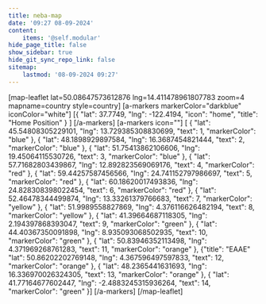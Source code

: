 ```yaml
---
title: neba-map
date: '09:27 08-09-2024'
content:
    items: '@self.modular'
hide_page_title: false
show_sidebar: true
hide_git_sync_repo_link: false
sitemap:
    lastmod: '08-09-2024 09:27'
---
```


[map-leaflet lat=50.08647573612876 lng=14.411478961807783 zoom=4 mapname=country style=country]
[a-markers markerColor="darkblue"
iconColor="white"]
[{ "lat": 37.7749, "lng": -122.4194, "icon": "home", "title": "Home Position" } ]
[/a-markers]
[a-markers icon=""]
[  { "lat": 45.54808305229101,  "lng": 13.729385308830699, "text": 1, "markerColor": "blue" },
{ "lat": 48.1898929897584,  "lng": 16.3687454821444, "text": 2, "markerColor": "blue" },
{ "lat":  51.75413862106606,  "lng": 19.45064115530726, "text": 3, "markerColor": "blue" },
{ "lat":  57.71682803439867,  "lng": 12.892823569069176, "text": 4, "markerColor": "red" },
{ "lat":  59.44257587456566,  "lng": 24.741152797986697, "text": 5, "markerColor": "red" },
{ "lat":  60.18620017493836,  "lng": 24.828308398022454, "text": 6, "markerColor": "red" },
{ "lat":  52.46478344499874,  "lng": 13.33261379766683, "text": 7, "markerColor": "yellow" },
{ "lat":  51.9989558827869,  "lng": 4.376116626482194, "text": 8, "markerColor": "yellow" },
{ "lat":  41.39664687118305,  "lng": 2.194397868393047, "text": 9, "markerColor": "green" },
{ "lat":  44.40367350091898,  "lng": 8.935093068502935, "text": 10, "markerColor": "green" },
{ "lat":  50.83946352113498,  "lng": 4.371969268761283, "text": 11, "markerColor": "orange" },
{"title": "EAAE" "lat":  50.86202202769148,  "lng": 4.367596497597833, "text": 12, "markerColor": "orange" },
{ "lat":  48.2365441631693,  "lng": 16.336970026324305, "text": 13, "markerColor": "orange" },
{ "lat":  41.77164677602447,  "lng": -2.4883245315936264, "text": 14, "markerColor": "green" }]
[/a-markers]
[/map-leaflet]